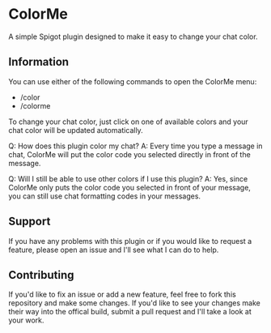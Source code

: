 ColorMe
=======

A simple Spigot plugin designed to make it easy to change your chat color.

Information
-----------
You can use either of the following commands to open the ColorMe menu:
- /color
- /colorme

To change your chat color, just click on one of available colors and your chat color will be updated automatically.

Q: How does this plugin color my chat?
A: Every time you type a message in chat, ColorMe will put the color code you selected directly in front of the message.

Q: Will I still be able to use other colors if I use this plugin?
A: Yes, since ColorMe only puts the color code you selected in front of your message, you can still use chat formatting codes in your messages.

Support
-------
If you have any problems with this plugin or if you would like to request a feature, please open an issue and I'll see what I can do to help.

Contributing
------------
If you'd like to fix an issue or add a new feature, feel free to fork this repository and make some changes. If you'd like to see your changes make their way into the offical build, submit a pull request and I'll take a look at your work.
